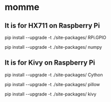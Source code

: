 # momme

## It is for HX711 on Raspberry Pi

pip install --upgrade -t ./site-packages/ RPi.GPIO

pip install --upgrade -t ./site-packages/ numpy

## It is for Kivy on Raspberry Pi

pip install --upgrade -t ./site-packages/ Cython

pip install --upgrade -t ./site-packages/ pillow

pip install --upgrade -t ./site-packages/ kivy
